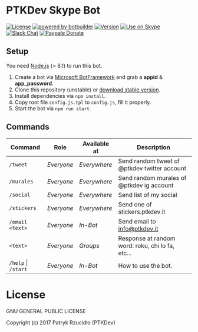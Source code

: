 # PTKDev Skype Bot
[![License](https://img.shields.io/badge/license-GLPv3-brightgreen.svg)]()
[![powered by botbuilder](https://img.shields.io/badge/powered%20by-botbuilder-46aef7.svg)](https://dev.botframework.com/)
[![Version](https://img.shields.io/badge/version-v0.1%20BETA-lightgrey.svg)](https://github.com/ptkdev/ptkdev-skype-bot/releases)
[![Use on Skype](https://img.shields.io/badge/try%20bot%20on-Skype-blue.svg)](https://bot-skype.ptkdev.io)
[![Slack Chat](https://img.shields.io/badge/chat%20on-Slack-orange.svg)](https://slack.ptkdev.io)
[![Paypale Donate](https://img.shields.io/badge/donate-PayPal-red.svg)](https://paypal.me/ptkdev)

## Setup
You need [Node.js](https://nodejs.org/) (> 8.1) to run this bot.

1. Create a bot via [Microsoft BotFramework](https://dev.botframework.com/bots) and grab a **appid** & **app_password**. 
2. Clone this repository (unstable) or [download stable version](https://github.com/ptkdev/ptkdev-skype-bot/releases).
3. Install dependencies via `npm install`.
4. Copy root file `config.js.tpl` to `config.js`, fill it properly.
5. Start the bot via `npm run start`.

## Commands
Command                 | Role       | Available at | Description
----------------------- | ---------- | ------------ | -----------------
`/tweet`                | _Everyone_ | _Everywhere_ | Send random tweet of @ptkdev twitter account
`/murales`              | _Everyone_ | _Everywhere_ | Send random murales of @ptkdev ig account
`/social`               | _Everyone_ | _Everywhere_ | Send list of my social
`/stickers`             | _Everyone_ | _Everywhere_ | Send one of stickers.ptkdev.it
`/email <text>`         | _Everyone_ | _In-Bot_     | Send email to info@ptkdev.it
`<text>`                | _Everyone_ | _Groups_     | Response at random word: roku, chi lo fa, etc...
`/help` \| `/start`     | _Everyone_ | _In-Bot_     | How to use the bot.

# License

GNU GENERAL PUBLIC LICENSE

Copyright (c) 2017 Patryk Rzucidło (PTKDev)
